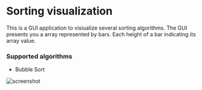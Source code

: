 # Sorting visualization

This is a GUI application to visiualize several sorting algorithms. The GUI presents you a array represented by bars. Each height of a bar indicating its array value.

### Supported algorithms
* Bubble Sort

![screenshot](https://i.imgur.com/Pzk4aqI.jpg)

